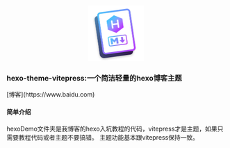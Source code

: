 <p align="center">
    <img src="https://raw.githubusercontent.com/Ririsu-Kokoromu/hexo-theme-vitepress/main/hexo-theme-vitepress.png" alt="Image" style="width:128px; height:128px">
    <h3>hexo-theme-vitepress:一个简洁轻量的hexo博客主题</h3>
</p>
[博客](https://www.baidu.com)

#### 简单介绍
hexoDemo文件夹是我博客的hexo入坑教程的代码，vitepress才是主题，如果只需要教程代码或者主题不要搞错。
主题功能基本跟vitepress保持一致。